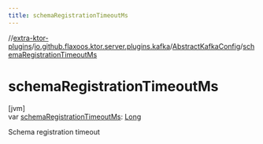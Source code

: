 ```yaml
---
title: schemaRegistrationTimeoutMs
---
```


//[extra-ktor-plugins](../../../index.md)/[io.github.flaxoos.ktor.server.plugins.kafka](../index.md)/[AbstractKafkaConfig](index.md)/[schemaRegistrationTimeoutMs](schema-registration-timeout-ms.md)

# schemaRegistrationTimeoutMs

[jvm]\
var [schemaRegistrationTimeoutMs](schema-registration-timeout-ms.md): [Long](https://kotlinlang.org/api/latest/jvm/stdlib/kotlin/-long/index.md)

Schema registration timeout




